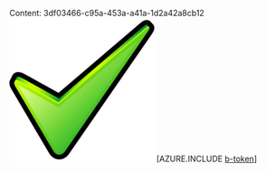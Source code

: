 Content: 3df03466-c95a-453a-a41a-1d2a42a8cb12![image](821e071a-6e35-427c-94d6-f64b636f7196.png)
[AZURE.INCLUDE [b-token](b9a88d49-a48d-4521-b3a4-10549be3a292.md)]
